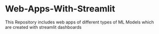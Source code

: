 # Web-Apps-With-Streamlit
This Repository includes web apps of different types of ML Models which are created with streamlit dashboards
